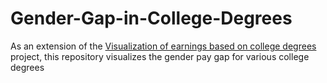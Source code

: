 # Gender-Gap-in-College-Degrees
As an extension of the [Visualization of earnings based on college degrees](https://github.com/NeilMackenzie39/Visualization-of-Earnings-Earnings-Based-on-College-Majors) project, this repository visualizes the gender pay gap for various college degrees
